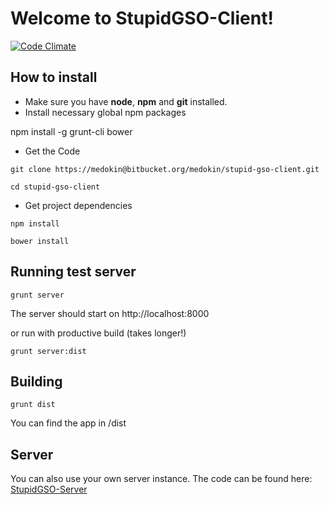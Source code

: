 Welcome to StupidGSO-Client!
====================

[![Code Climate](https://codeclimate.com/github/medokin/stupid-gso-client.png)](https://codeclimate.com/github/medokin/stupid-gso-client)

How to install
---------

- Make sure you have **node**, **npm** and **git** installed.
- Install necessary global npm packages

npm install -g grunt-cli bower

- Get the Code

```
git clone https://medokin@bitbucket.org/medokin/stupid-gso-client.git

cd stupid-gso-client
```

- Get project dependencies

```
npm install

bower install
```

Running test server
---------
```
grunt server
```
The server should start on http://localhost:8000

or run with productive build (takes longer!)

```
grunt server:dist
```


Building
---------
```
grunt dist
```
You can find the app in /dist

Server
---------
You can also use your own server instance. The code can be found here: [StupidGSO-Server][1]



  [1]: https://github.com/medokin/stupid-gso-server
